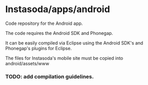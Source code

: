 Instasoda/apps/android
======================

Code repository for the Android app.

The code requires the Android SDK and Phonegap.

It can be easily compiled via Eclipse using the Android SDK's and Phonegap's plugins for Eclipse.

The files for Instasoda's mobile site must be copied into android/assets/www

### TODO: add compilation guidelines.